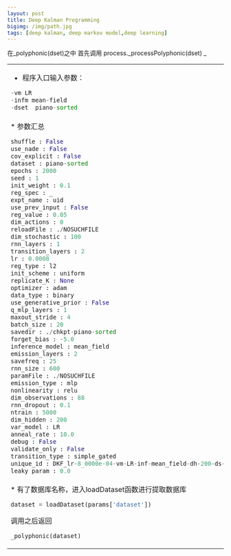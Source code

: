 ```yaml
---
layout: post
title: Deep Kalman Programming
bigimg: /img/path.jpg
tags: [deep kalman, deep markov model,deep learning]
---
```

<table width="100%">
<tr>
<td>

* 程序入口输入参数：

```python
-vm LR
-infm mean-field
-dset  piano-sorted
```
</td>
</tr>
<tr>
<td>
* 参数汇总

```python
shuffle : False 
use_nade : False 
cov_explicit : False 
dataset : piano-sorted 
epochs : 2000 
seed : 1 
init_weight : 0.1 
reg_spec : _ 
expt_name : uid 
use_prev_input : False 
reg_value : 0.05 
dim_actions : 0 
reloadFile : ./NOSUCHFILE 
dim_stochastic : 100 
rnn_layers : 1 
transition_layers : 2 
lr : 0.0008 
reg_type : l2 
init_scheme : uniform 
replicate_K : None 
optimizer : adam 
data_type : binary 
use_generative_prior : False 
q_mlp_layers : 1 
maxout_stride : 4 
batch_size : 20 
savedir : ./chkpt-piano-sorted 
forget_bias : -5.0 
inference_model : mean_field 
emission_layers : 2 
savefreq : 25 
rnn_size : 600 
paramFile : ./NOSUCHFILE 
emission_type : mlp 
nonlinearity : relu 
dim_observations : 88 
rnn_dropout : 0.1 
ntrain : 5000 
dim_hidden : 200 
var_model : LR 
anneal_rate : 10.0 
debug : False 
validate_only : False 
transition_type : simple_gated 
unique_id : DKF_lr-8_0000e-04-vm-LR-inf-mean_field-dh-200-ds-100-nl-relu-bs-20-ep-2000-rs-600-ttype-simple_gated-etype-mlp-previnp-False-ar-1_0000e+01-rv-5_0000e-02-nade-False-nt-5000-uid 
leaky_param : 0.0 
```
</td>
</tr>
<tr>
<td>
* 有了数据库名称，进入loadDataset函数进行提取数据库

```python
dataset = loadDataset(params['dataset'])
```
调用之后返回

```python
_polyphonic(dataset)

```
</td>
</tr>
在_polyphonic(dset)之中
首先调用 process._processPolyphonic(dset)
_
